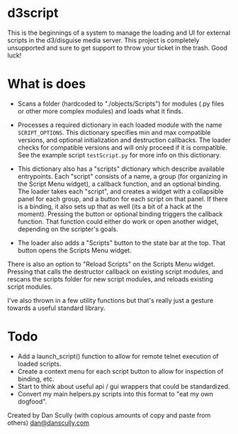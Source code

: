 # d3script
This is the beginnings of a system to manage the loading and UI for external scripts in the d3/disguise media server.  This project is completely unsupported and sure to get support to throw your ticket in the trash.  Good luck!

# What is does
- Scans a folder (hardcoded to "./objects/Scripts") for modules (.py files or other more complex modules) and loads what it finds. 

- Processes a required dictionary in each loaded module with the name `SCRIPT_OPTIONS`.  This dictionary specifies min and max compatible versions, and optional initialization and destruction callbacks.  The loader checks for compatible versions and will only proceed if it is compatible.  See the example script `testScript.py` for more info on this dictionary.

- This dictionary also has a "scripts" dictionary which describe available entrypoints.  Each "script" consists of a name, a group (for organizing in the Script Menu widget), a callback function, and an optional binding.  The loader takes each "script", and creates a widget with a collapsible panel for each group, and a button for each script on that panel.  If there is a binding, it also sets up that as well (its a bit of a hack at the moment).  Pressing the button or optional binding triggers the callback function.  That function could either do work or open another widget, depending on the scripter's goals.

- The loader also adds a "Scripts" button to the state bar at the top. That button opens the Scripts Menu widget.  

There is also an option to "Reload Scripts" on the Scripts Menu widget.  Pressing that calls the destructor callback on existing script modules, and rescans the scripts folder for new script modules, and reloads existing script modules.

I've also thrown in a few utility functions but that's really just a gesture towards a useful standard library.

# Todo
- Add a launch_script() function to allow for remote telnet execution of loaded scripts.
- Create a context menu for each script button to allow for inspection of binding, etc.
- Start to think about useful api / gui wrappers that could be standardized.
- Convert my main helpers.py scripts into this format to "eat my own dogfood".

Created by Dan Scully (with copious amounts of copy and paste from others)
dan@danscully.com
